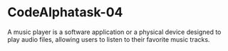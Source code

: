 # CodeAlphatask-04
A music player is a software application or a physical device designed to play audio files, allowing users to listen to their favorite music tracks.
